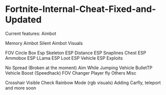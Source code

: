# Fortnite-Internal-Cheat-Fixed-and-Updated

Current features:
Aimbot

Memory Aimbot
Silent Aimbot
Visuals

FOV Circle
Box Esp
Skeleton ESP
Distance ESP
Snaplines
Chest ESP
Ammobox ESP
LLama ESP
Loot ESP
Vehicle ESP
Exploits

No Spread (Broken at the moment)
Aim While Jumping
Vehicle BulletTP
Vehicle Boost (Speedhack)
FOV Changer
Player fly
Others
Misc

Crosshair
Visible Check
Rainbow Mode (rgb visuals)
Adding Carfly, teleport and more soon
